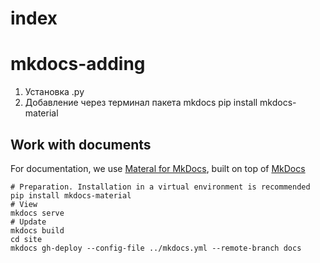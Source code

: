# index

# mkdocs-adding
1. Установка .py
2. Добавление через терминал пакета mkdocs
pip install mkdocs-material

## Work with documents
For documentation, we use [Materal for MkDocs](https://github.com/squidfunk/mkdocs-material), built on top of [MkDocs](https://www.mkdocs.org/)
```
# Preparation. Installation in a virtual environment is recommended
pip install mkdocs-material
# View
mkdocs serve
# Update
mkdocs build
cd site
mkdocs gh-deploy --config-file ../mkdocs.yml --remote-branch docs
```